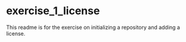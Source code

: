 # exercise_1_license

This readme is for the exercise on initializing a repository and adding a license.
